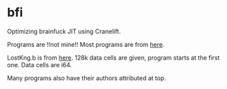 # bfi

Optimizing brainfuck JIT using Cranelift.

Programs are !!not mine!!
Most programs are from [here](https://sange.fi/esoteric/brainfuck/bf-source).

LostKng.b is from [here](https://jonripley.com/i-fiction/games/LostKingdomBF.html).
128k data cells are given, program starts at the first one.
Data cells are i64.

Many programs also have their authors attributed at top.
